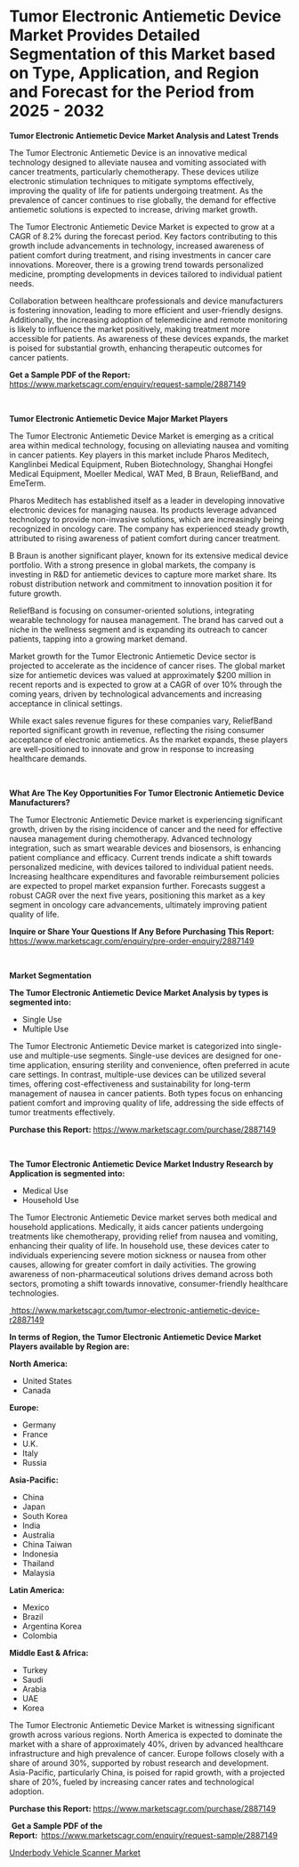 <p><h1>Tumor Electronic Antiemetic Device Market Provides Detailed Segmentation of this Market based on Type, Application, and Region and Forecast for the Period from 2025 - 2032</h1></p><p><strong>Tumor Electronic Antiemetic Device Market Analysis and Latest Trends</strong></p>
<p><p>The Tumor Electronic Antiemetic Device is an innovative medical technology designed to alleviate nausea and vomiting associated with cancer treatments, particularly chemotherapy. These devices utilize electronic stimulation techniques to mitigate symptoms effectively, improving the quality of life for patients undergoing treatment. As the prevalence of cancer continues to rise globally, the demand for effective antiemetic solutions is expected to increase, driving market growth.</p><p>The Tumor Electronic Antiemetic Device Market is expected to grow at a CAGR of 8.2% during the forecast period. Key factors contributing to this growth include advancements in technology, increased awareness of patient comfort during treatment, and rising investments in cancer care innovations. Moreover, there is a growing trend towards personalized medicine, prompting developments in devices tailored to individual patient needs. </p><p>Collaboration between healthcare professionals and device manufacturers is fostering innovation, leading to more efficient and user-friendly designs. Additionally, the increasing adoption of telemedicine and remote monitoring is likely to influence the market positively, making treatment more accessible for patients. As awareness of these devices expands, the market is poised for substantial growth, enhancing therapeutic outcomes for cancer patients.</p></p>
<p><strong>Get a Sample PDF of the Report:&nbsp;</strong> <a href="https://www.marketscagr.com/enquiry/request-sample/2887149?utm_campaign=2990&utm_medium=2&utm_source=Github&utm_content=ia&utm_term=13032025&utm_id=tumor-electronic-antiemetic-device">https://www.marketscagr.com/enquiry/request-sample/2887149</a></p>
<p>&nbsp;</p>
<p><strong>Tumor Electronic Antiemetic Device Major Market Players</strong></p>
<p><p>The Tumor Electronic Antiemetic Device Market is emerging as a critical area within medical technology, focusing on alleviating nausea and vomiting in cancer patients. Key players in this market include Pharos Meditech, Kanglinbei Medical Equipment, Ruben Biotechnology, Shanghai Hongfei Medical Equipment, Moeller Medical, WAT Med, B Braun, ReliefBand, and EmeTerm.</p><p>Pharos Meditech has established itself as a leader in developing innovative electronic devices for managing nausea. Its products leverage advanced technology to provide non-invasive solutions, which are increasingly being recognized in oncology care. The company has experienced steady growth, attributed to rising awareness of patient comfort during cancer treatment.</p><p>B Braun is another significant player, known for its extensive medical device portfolio. With a strong presence in global markets, the company is investing in R&D for antiemetic devices to capture more market share. Its robust distribution network and commitment to innovation position it for future growth.</p><p>ReliefBand is focusing on consumer-oriented solutions, integrating wearable technology for nausea management. The brand has carved out a niche in the wellness segment and is expanding its outreach to cancer patients, tapping into a growing market demand.</p><p>Market growth for the Tumor Electronic Antiemetic Device sector is projected to accelerate as the incidence of cancer rises. The global market size for antiemetic devices was valued at approximately $200 million in recent reports and is expected to grow at a CAGR of over 10% through the coming years, driven by technological advancements and increasing acceptance in clinical settings.</p><p>While exact sales revenue figures for these companies vary, ReliefBand reported significant growth in revenue, reflecting the rising consumer acceptance of electronic antiemetics. As the market expands, these players are well-positioned to innovate and grow in response to increasing healthcare demands.</p></p>
<p>&nbsp;</p>
<p><strong>What Are The Key Opportunities For Tumor Electronic Antiemetic Device Manufacturers?</strong></p>
<p><p>The Tumor Electronic Antiemetic Device market is experiencing significant growth, driven by the rising incidence of cancer and the need for effective nausea management during chemotherapy. Advanced technology integration, such as smart wearable devices and biosensors, is enhancing patient compliance and efficacy. Current trends indicate a shift towards personalized medicine, with devices tailored to individual patient needs. Increasing healthcare expenditures and favorable reimbursement policies are expected to propel market expansion further. Forecasts suggest a robust CAGR over the next five years, positioning this market as a key segment in oncology care advancements, ultimately improving patient quality of life.</p></p>
<p><strong>Inquire or Share Your Questions If Any Before Purchasing This Report:</strong> <a href="https://www.marketscagr.com/enquiry/pre-order-enquiry/2887149?utm_campaign=2990&utm_medium=2&utm_source=Github&utm_content=ia&utm_term=13032025&utm_id=tumor-electronic-antiemetic-device">https://www.marketscagr.com/enquiry/pre-order-enquiry/2887149</a></p>
<p>&nbsp;</p>
<p><strong>Market Segmentation</strong></p>
<p><strong>The Tumor Electronic Antiemetic Device Market Analysis by types is segmented into:</strong></p>
<p><ul><li>Single Use</li><li>Multiple Use</li></ul></p>
<p><p>The Tumor Electronic Antiemetic Device market is categorized into single-use and multiple-use segments. Single-use devices are designed for one-time application, ensuring sterility and convenience, often preferred in acute care settings. In contrast, multiple-use devices can be utilized several times, offering cost-effectiveness and sustainability for long-term management of nausea in cancer patients. Both types focus on enhancing patient comfort and improving quality of life, addressing the side effects of tumor treatments effectively.</p></p>
<p><strong>Purchase this Report:&nbsp;</strong><a href="https://www.marketscagr.com/purchase/2887149?utm_campaign=2990&utm_medium=2&utm_source=Github&utm_content=ia&utm_term=13032025&utm_id=tumor-electronic-antiemetic-device">https://www.marketscagr.com/purchase/2887149</a></p>
<p>&nbsp;</p>
<p><strong>The Tumor Electronic Antiemetic Device Market Industry Research by Application is segmented into:</strong></p>
<p><ul><li>Medical Use</li><li>Household Use</li></ul></p>
<p><p>The Tumor Electronic Antiemetic Device market serves both medical and household applications. Medically, it aids cancer patients undergoing treatments like chemotherapy, providing relief from nausea and vomiting, enhancing their quality of life. In household use, these devices cater to individuals experiencing severe motion sickness or nausea from other causes, allowing for greater comfort in daily activities. The growing awareness of non-pharmaceutical solutions drives demand across both sectors, promoting a shift towards innovative, consumer-friendly healthcare technologies.</p></p>
<p><a href="https://www.marketscagr.com/tumor-electronic-antiemetic-device-r2887149?utm_campaign=2990&utm_medium=2&utm_source=Github&utm_content=ia&utm_term=13032025&utm_id=tumor-electronic-antiemetic-device">&nbsp;https://www.marketscagr.com/tumor-electronic-antiemetic-device-r2887149</a></p>
<p><strong>In terms of Region, the Tumor Electronic Antiemetic Device Market Players available by Region are:</strong></p>
<p>
    <p> <strong> North America: </strong>
        <ul>
            <li>United States</li>
            <li>Canada</li>
        </ul>
        </p> 
    <p> <strong> Europe: </strong>
        <ul>
            <li>Germany</li>
            <li>France</li>
            <li>U.K.</li>
            <li>Italy</li>
            <li>Russia</li>
        </ul>
        </p> 
    <p> <strong> Asia-Pacific: </strong>
        <ul>
            <li>China</li>
            <li>Japan</li>
            <li>South Korea</li>
            <li>India</li>
            <li>Australia</li>
            <li>China Taiwan</li>
            <li>Indonesia</li>
            <li>Thailand</li>
            <li>Malaysia</li>
        </ul>
        </p> 
    <p> <strong> Latin America: </strong>
        <ul>
            <li>Mexico</li>
            <li>Brazil</li>
            <li>Argentina Korea</li>
            <li>Colombia</li>
        </ul>
        </p> 
    <p> <strong> Middle East & Africa: </strong>
        <ul>
            <li>Turkey</li>
            <li>Saudi</li>
            <li>Arabia</li>
            <li>UAE</li>
            <li>Korea</li>
        </ul>
    </p>
    </p>
<p><p>The Tumor Electronic Antiemetic Device Market is witnessing significant growth across various regions. North America is expected to dominate the market with a share of approximately 40%, driven by advanced healthcare infrastructure and high prevalence of cancer. Europe follows closely with a share of around 30%, supported by robust research and development. Asia-Pacific, particularly China, is poised for rapid growth, with a projected share of 20%, fueled by increasing cancer rates and technological adoption.</p></p>
<p><strong>Purchase this Report: </strong><a href="https://www.marketscagr.com/purchase/2887149?utm_campaign=2990&utm_medium=2&utm_source=Github&utm_content=ia&utm_term=13032025&utm_id=tumor-electronic-antiemetic-device">https://www.marketscagr.com/purchase/2887149</a></p>
<p>&nbsp;<strong>Get a Sample PDF of the Report:&nbsp;&nbsp;</strong><a href="https://www.marketscagr.com/enquiry/request-sample/2887149?utm_campaign=2990&utm_medium=2&utm_source=Github&utm_content=ia&utm_term=13032025&utm_id=tumor-electronic-antiemetic-device">https://www.marketscagr.com/enquiry/request-sample/2887149</a></p>
<p><strong></strong></p>
<p><p><a href="https://github.com/vitrilaoire/Market-Research-Report-List-1/blob/main/underbody-vehicle-scanner-market.md?utm_campaign=2990&utm_medium=2&utm_source=Github&utm_content=ia&utm_term=13032025&utm_id=tumor-electronic-antiemetic-device">Underbody Vehicle Scanner Market</a></p></p>